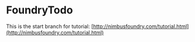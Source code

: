 FoundryTodo
========

This is the start branch for tutorial: [http://nimbusfoundry.com/tutorial.html](http://nimbusfoundry.com/tutorial.html)
